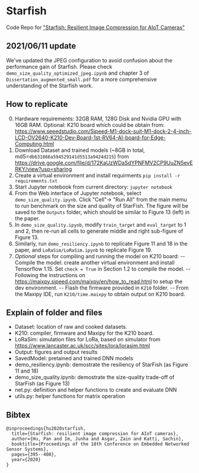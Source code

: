 # Starfish
Code Repo for ["Starfish: Resilient Image Compression for AIoT Cameras"](https://panhu.me/pdf/2020/Starfish.pdf)

## 2021/06/11 update
We've updated the JPEG configuration to avoid confusion about the performance gain of Starfish. Please check `demo_size_quality_optimized_jpeg.ipynb` and chapter 3 of `Dissertation_augmented_small.pdf` for a more comprehensive understanding of the Starfish work.

## How to replicate
0. Hardware requirements: 32GB RAM, 128G Disk and Nvidia GPU with 16GB RAM. Optional: K210 board which could be obtain from:
https://www.seeedstudio.com/Sipeed-M1-dock-suit-M1-dock-2-4-inch-LCD-OV2640-K210-Dev-Board-1st-RV64-AI-board-for-Edge-Computing.html
1. Download Dataset and trained models (~8GB in total, md5=`db631866a594529141d5513a9424d215`) from https://drive.google.com/file/d/172KaUzWDaSdYPNFMV2CP9UuZN5evERKY/view?usp=sharing
2. Create a virtual environment and install requirments `pip install -r requirements.txt`
3. Start Jupyter notebook from current directory: `jupyter notebook`
4. From the Web interface of Jupyter notebook, select `demo_size_quality.ipynb`. Click "Cell"-> "Run All" from the main memu to run benchmark on the size and quality of StarFish. The figure will be saved to the `Outputs` folder, which should be similar to Figure 13 (left) in the paper.
5. In `demo_size_quality.ipynb`, modify `train_target` and `eval_target` to 1 and 2, then re-run all cells to generate middle and right sub-figure of Figure 13.
6. Similarly, run `demo_resiliency.ipynb` to replicate Figure 11 and 18 in the paper, and `LoRaSim/LoRaSim.ipynb` to replicate Figure 19.
7. *Optional* steps for compiling and running the model on K210 board:
-- Compile the model: create another virtual environment and install Tensorflow 1.15. Set `check = True` in Section 1.2 to compile the model.
-- Following the instructions on https://maixpy.sipeed.com/maixpy/en/how_to_read.html to setup the dev environment.
-- Flash the firmware provided in `K210` folder.
-- From the Maxipy IDE, run `K210/time.maixpy` to obtain output on K210 board.

## Explain of  folder and files
- Dataset: location of raw and cooked datasets.
- K210: compiler, firmware and Maxipy for the K210 board.
- LoRaSim: simulation files for LoRa, based on simulator from https://www.lancaster.ac.uk/scc/sites/lora/lorasim.html
- Output: figures and output results
- SavedModel: pretained and trained DNN models
- demo_resiliency.ipynb: demostrate the resiliency of StarFish (as Figure 11 and 18)
- demo_size_quality.ipynb: demostrate the size-quality trade-off of StarFish (as Figure 13)
- net.py: definition and helper functions to create and evaluate DNN
- utils.py: helper functions for matrix operation

## Bibtex
    @inproceedings{hu2020starfish,
      title={Starfish: resilient image compression for AIoT cameras},
      author={Hu, Pan and Im, Junha and Asgar, Zain and Katti, Sachin},
      booktitle={Proceedings of the 18th Conference on Embedded Networked Sensor Systems},
      pages={395--408},
      year={2020}
    }
